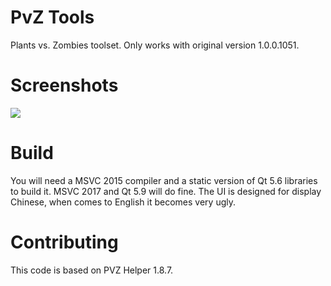 
# PvZ Tools

Plants vs. Zombies toolset. Only works with original version 1.0.0.1051. 

# Screenshots

![](https://github.com/lmintlcx/PvZTools/raw/master/screenshots/preview.gif)

# Build

You will need a MSVC 2015 compiler and a static version of Qt 5.6 libraries to build it. MSVC 2017 and Qt 5.9 will do fine. 
The UI is designed for display Chinese, when comes to English it becomes very ugly. 

# Contributing

This code is based on PVZ Helper 1.8.7. 
